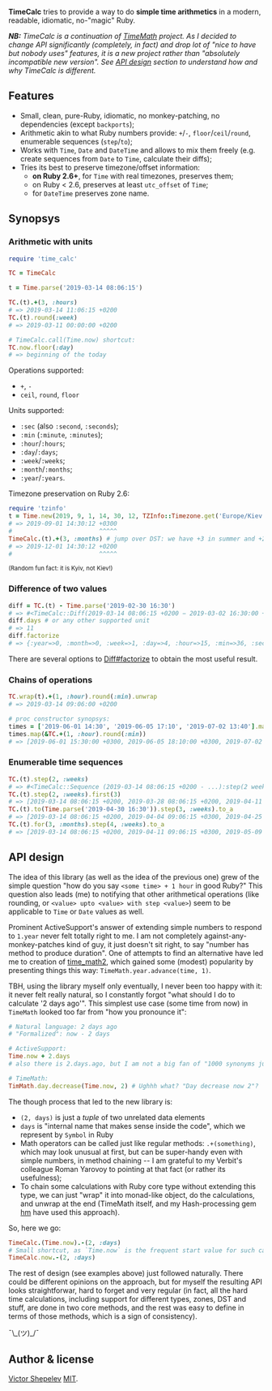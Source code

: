 **TimeCalc** tries to provide a way to do **simple time arithmetics** in a modern, readable, idiomatic, no-"magic" Ruby.

_**NB:** TimeCalc is a continuation of [TimeMath](https://github.com/zverok/time_math2) project. As I decided to change API significantly (completely, in fact) and drop lot of "nice to have but nobody uses" features, it is a new project rather than "absolutely incompatible new version". See [API design](#api-design) section to understand how and why TimeCalc is different._

## Features

* Small, clean, pure-Ruby, idiomatic, no monkey-patching, no dependencies (except `backports`);
* Arithmetic akin to what Ruby numbers provide: `+`/`-`, `floor`/`ceil`/`round`, enumerable sequences (`step`/`to`);
* Works with `Time`, `Date` and `DateTime` and allows to mix them freely (e.g. create sequences from `Date` to `Time`, calculate their diffs);
* Tries its best to preserve timezone/offset information:
  * **on Ruby 2.6+**, for `Time` with real timezones, preserves them;
  * on Ruby < 2.6, preserves at least `utc_offset` of `Time`;
  * for `DateTime` preserves zone name.

## Synopsys

### Arithmetic with units

```ruby
require 'time_calc'

TC = TimeCalc

t = Time.parse('2019-03-14 08:06:15')

TC.(t).+(3, :hours)
# => 2019-03-14 11:06:15 +0200
TC.(t).round(:week)
# => 2019-03-11 00:00:00 +0200

# TimeCalc.call(Time.now) shortcut:
TC.now.floor(:day)
# => beginning of the today
```

Operations supported:

* `+`, `-`
* `ceil`, `round`, `floor`

Units supported:

* `:sec` (also `:second`, `:seconds`);
* `:min` (`:minute`, `:minutes`);
* `:hour`/`:hours`;
* `:day`/`:days`;
* `:week`/`:weeks`;
* `:month`/`:months`;
* `:year`/`:years`.

Timezone preservation on Ruby 2.6:

```ruby
require 'tzinfo'
t = Time.new(2019, 9, 1, 14, 30, 12, TZInfo::Timezone.get('Europe/Kiev'))
# => 2019-09-01 14:30:12 +0300
#                        ^^^^^
TimeCalc.(t).+(3, :months) # jump over DST: we have +3 in summer and +2 in winter
# => 2019-12-01 14:30:12 +0200
#                        ^^^^^
```
<small>(Random fun fact: it is Kyiv, not Kiev!)</small>

### Difference of two values

```ruby
diff = TC.(t) - Time.parse('2019-02-30 16:30')
# => #<TimeCalc::Diff(2019-03-14 08:06:15 +0200 − 2019-03-02 16:30:00 +0200)>
diff.days # or any other supported unit
# => 11
diff.factorize
# => {:year=>0, :month=>0, :week=>1, :day=>4, :hour=>15, :min=>36, :sec=>15}
```

There are several options to [Diff#factorize](http://localhost:8808/docs/TimeCalc/Diff#factorize-instance_method) to obtain the most useful result.

### Chains of operations

```ruby
TC.wrap(t).+(1, :hour).round(:min).unwrap
# => 2019-03-14 09:06:00 +0200

# proc constructor synopsys:
times = ['2019-06-01 14:30', '2019-06-05 17:10', '2019-07-02 13:40'].map { |t| Time.parse(t) }
times.map(&TC.+(1, :hour).round(:min))
# => [2019-06-01 15:30:00 +0300, 2019-06-05 18:10:00 +0300, 2019-07-02 14:40:00 +0300]
```

### Enumerable time sequences

```ruby
TC.(t).step(2, :weeks)
# => #<TimeCalc::Sequence (2019-03-14 08:06:15 +0200 - ...):step(2 weeks)>
TC.(t).step(2, :weeks).first(3)
# => [2019-03-14 08:06:15 +0200, 2019-03-28 08:06:15 +0200, 2019-04-11 09:06:15 +0300]
TC.(t).to(Time.parse('2019-04-30 16:30')).step(3, :weeks).to_a
# => [2019-03-14 08:06:15 +0200, 2019-04-04 09:06:15 +0300, 2019-04-25 09:06:15 +0300]
TC.(t).for(3, :months).step(4, :weeks).to_a
# => [2019-03-14 08:06:15 +0200, 2019-04-11 09:06:15 +0300, 2019-05-09 09:06:15 +0300, 2019-06-06 09:06:15 +0300]
```

## API design

The idea of this library (as well as the idea of the previous one) grew of the simple question "how do you say `<some time> + 1 hour` in good Ruby?" This question also leads (me) to notifying that other arithmetical operations (like rounding, or `<value> upto <value> with step <value>`) seem to be applicable to `Time` or `Date` values as well.

Prominent ActiveSupport's answer of extending simple numbers to respond to `1.year` never felt totally right to me. I am not completely against-any-monkey-patches kind of guy, it just doesn't sit right, to say "number has method to produce duration". One of attempts to find an alternative have led me to creation of [time_math2](https://github.com/zverok/time_math2), which gained some (modest) popularity by presenting things this way: `TimeMath.year.advance(time, 1)`.

TBH, using the library myself only eventually, I never been too happy with it: it never felt really natural, so I constantly forgot "what should I do to calculate '2 days ago'". This simplest use case (some time from now) in `TimeMath` looked too far from "how you pronounce it":

```ruby
# Natural language: 2 days ago
# "Formalized": now - 2 days

# ActiveSupport:
Time.now + 2.days
# also there is 2.days.ago, but I am not a big fan of "1000 synonyms just for naturality"

# TimeMath:
TimMath.day.decrease(Time.now, 2) # Ughhh what? "Day decrease now 2"?
```

The though process that led to the new library is:

* `(2, days)` is just a _tuple_ of two unrelated data elements
* `days` is "internal name that makes sense inside the code", which we represent by `Symbol` in Ruby
* Math operators can be called just like regular methods: `.+(something)`, which may look unusual at first, but can be super-handy even with simple numbers, in method chaining -- I am grateful to my Verbit's colleague Roman Yarovoy to pointing at that fact (or rather its usefulness);
* To chain some calculations with Ruby core type without extending this type, we can just "wrap" it into monad-like object, do the calculations, and unwrap at the end (TimeMath itself, and my Hash-processing gem [hm](https://github.com/zverok/hm) have used this approach).

So, here we go:
```ruby
TimeCalc.(Time.now).-(2, :days)
# Small shortcut, as `Time.now` is the frequent start value for such calculations:
TimeCalc.now.-(2, :days)
```

The rest of design (see examples above) just followed naturally. There could be different opinions on the approach, but for myself the resulting API looks straightforwar, hard to forget and very regular (in fact, all the hard time calculations, including support for different types, zones, DST and stuff, are done in two core methods, and the rest was easy to define in terms of those methods, which is a sign of consistency).

¯\\\_(ツ)_/¯

## Author & license

[Victor Shepelev](https://zverok.github.io)
[MIT](https://github.com/zverok/time_calc/blob/master/LICENSE.txt).